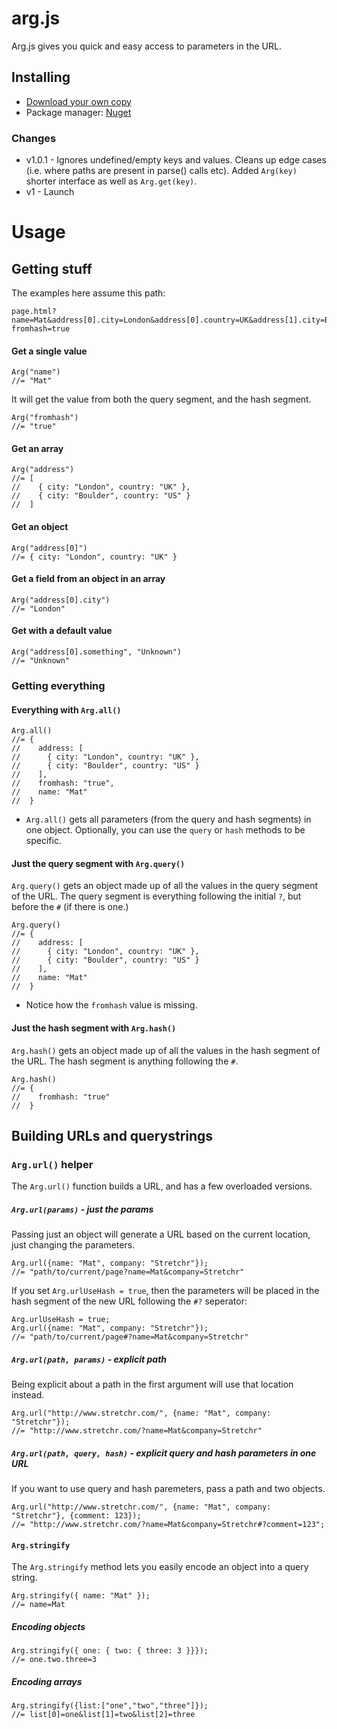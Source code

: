 # arg.js

Arg.js gives you quick and easy access to parameters in the URL.

## Installing

  * [Download your own copy](https://github.com/stretchr/arg.js/releases)
  * Package manager: [Nuget](https://www.nuget.org/packages/arg.js)

### Changes

  * v1.0.1 - Ignores undefined/empty keys and values.  Cleans up edge cases (i.e. where paths are present in parse() calls etc).  Added `Arg(key)` shorter interface as well as `Arg.get(key)`.
  * v1 - Launch

# Usage

## Getting stuff

The examples here assume this path:

    page.html?name=Mat&address[0].city=London&address[0].country=UK&address[1].city=Boulder&address[1].country=US#?fromhash=true

#### Get a single value

    Arg("name")
    //= "Mat"

It will get the value from both the query segment, and the hash segment.

    Arg("fromhash")
    //= "true"

#### Get an array

    Arg("address")
    //= [
    //    { city: "London", country: "UK" },
    //    { city: "Boulder", country: "US" }
    //  ]

#### Get an object

    Arg("address[0]")
    //= { city: "London", country: "UK" }

#### Get a field from an object in an array

    Arg("address[0].city")
    //= "London"

#### Get with a default value

    Arg("address[0].something", "Unknown")
    //= "Unknown"

### Getting everything

#### Everything with `Arg.all()`

    Arg.all()
    //= {
    //    address: [
    //      { city: "London", country: "UK" },
    //      { city: "Boulder", country: "US" }
    //    ],
    //    fromhash: "true",
    //    name: "Mat"
    //  }

  * `Arg.all()` gets all parameters (from the query and hash segments) in one object.  Optionally, you can use the `query` or `hash` methods to be specific.

#### Just the query segment with `Arg.query()`

`Arg.query()` gets an object made up of all the values in the query segment of the URL.  The query segment is everything following the initial `?`, but before the `#` (if there is one.)

    Arg.query()
    //= {
    //    address: [
    //      { city: "London", country: "UK" },
    //      { city: "Boulder", country: "US" }
    //    ],
    //    name: "Mat"
    //  }

  * Notice how the `fromhash` value is missing.

#### Just the hash segment with `Arg.hash()`

`Arg.hash()` gets an object made up of all the values in the hash segment of the URL.  The hash segment is anything following the `#`.

    Arg.hash()
    //= {
    //    fromhash: "true"
    //  }

## Building URLs and querystrings

### `Arg.url()` helper

The `Arg.url()` function builds a URL, and has a few overloaded versions.

##### `Arg.url(params)` - just the params

Passing just an object will generate a URL based on the current location, just changing the parameters.

    Arg.url({name: "Mat", company: "Stretchr"});
    //= "path/to/current/page?name=Mat&company=Stretchr"

If you set `Arg.urlUseHash = true`, then the parameters will be placed in the hash segment of the new URL following the `#?` seperator:

    Arg.urlUseHash = true;
    Arg.url({name: "Mat", company: "Stretchr"});
    //= "path/to/current/page#?name=Mat&company=Stretchr"

##### `Arg.url(path, params)` - explicit path

Being explicit about a path in the first argument will use that location instead.

    Arg.url("http://www.stretchr.com/", {name: "Mat", company: "Stretchr"});
    //= "http://www.stretchr.com/?name=Mat&company=Stretchr"

##### `Arg.url(path, query, hash)` - explicit query and hash parameters in one URL

If you want to use query and hash paremeters, pass a path and two objects.

    Arg.url("http://www.stretchr.com/", {name: "Mat", company: "Stretchr"}, {comment: 123});
    //= "http://www.stretchr.com/?name=Mat&company=Stretchr#?comment=123";

#### `Arg.stringify`

The `Arg.stringify` method lets you easily encode an object into a query string.

    Arg.stringify({ name: "Mat" });
    //= name=Mat

##### Encoding objects

    Arg.stringify({ one: { two: { three: 3 }}});
    //= one.two.three=3

##### Encoding arrays

    Arg.stringify({list:["one","two","three"]});
    //= list[0]=one&list[1]=two&list[2]=three
